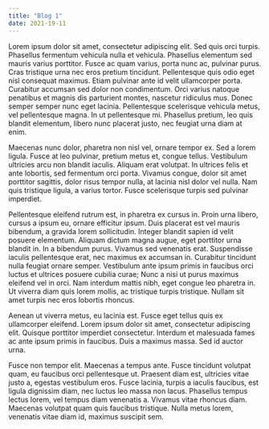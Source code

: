 ```yaml
---
title: "Blog 1"
date: 2021-19-11
---
```


Lorem ipsum dolor sit amet, consectetur adipiscing elit. Sed quis orci turpis. Phasellus fermentum vehicula nulla et vehicula. Phasellus elementum sed mauris varius porttitor. Fusce ac quam varius, porta nunc ac, pulvinar purus. Cras tristique urna nec eros pretium tincidunt. Pellentesque quis odio eget nisl consequat maximus. Etiam pulvinar ante id velit ullamcorper porta. Curabitur accumsan sed dolor non condimentum. Orci varius natoque penatibus et magnis dis parturient montes, nascetur ridiculus mus. Donec semper semper nunc eget lacinia. Pellentesque scelerisque vehicula metus, vel pellentesque magna. In ut pellentesque mi. Phasellus pretium, leo quis blandit elementum, libero nunc placerat justo, nec feugiat urna diam at enim.

Maecenas nunc dolor, pharetra non nisl vel, ornare tempor ex. Sed a lorem ligula. Fusce at leo pulvinar, pretium metus et, congue tellus. Vestibulum ultricies arcu non blandit iaculis. Aliquam erat volutpat. In ultrices felis et ante lobortis, sed fermentum orci porta. Vivamus congue, dolor sit amet porttitor sagittis, dolor risus tempor nulla, at lacinia nisl dolor vel nulla. Nam quis tristique ligula, a varius tortor. Fusce scelerisque turpis sed pulvinar imperdiet.

Pellentesque eleifend rutrum est, in pharetra ex cursus in. Proin urna libero, cursus a ipsum eu, ornare efficitur ipsum. Duis placerat est vel mauris bibendum, a gravida lorem sollicitudin. Integer blandit sapien id velit posuere elementum. Aliquam dictum magna augue, eget porttitor urna blandit in. In a bibendum purus. Vivamus sed venenatis erat. Suspendisse iaculis pellentesque erat, nec maximus ex accumsan in. Curabitur tincidunt nulla feugiat ornare semper. Vestibulum ante ipsum primis in faucibus orci luctus et ultrices posuere cubilia curae; Nunc a nisi ut purus maximus eleifend vel in orci. Nam interdum mattis nibh, eget congue leo pharetra in. Ut viverra diam quis lorem mollis, ac tristique turpis tristique. Nullam sit amet turpis nec eros lobortis rhoncus.

Aenean ut viverra metus, eu lacinia est. Fusce eget tellus quis ex ullamcorper eleifend. Lorem ipsum dolor sit amet, consectetur adipiscing elit. Quisque porttitor imperdiet consectetur. Interdum et malesuada fames ac ante ipsum primis in faucibus. Duis a maximus massa. Sed id auctor urna.

Fusce non tempor elit. Maecenas a tempus ante. Fusce tincidunt volutpat quam, eu faucibus orci pellentesque ut. Praesent diam est, ultricies vitae justo a, egestas vestibulum eros. Fusce lacinia, turpis a iaculis faucibus, est ligula dignissim diam, nec luctus leo massa non lacus. Phasellus tempus lectus lorem, vel tempus diam venenatis a. Vivamus vitae rhoncus diam. Maecenas volutpat quam quis faucibus tristique. Nulla metus lorem, venenatis vitae diam id, maximus suscipit sem.

